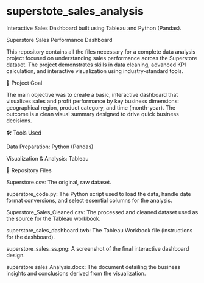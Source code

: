 # superstote_sales_analysis
Interactive Sales Dashboard built using Tableau and Python (Pandas). 

Superstore Sales Performance Dashboard

This repository contains all the files necessary for a complete data analysis project focused on understanding sales performance across the Superstore dataset. The project demonstrates skills in data cleaning, advanced KPI calculation, and interactive visualization using industry-standard tools.

🚀 Project Goal

The main objective was to create a basic, interactive dashboard that visualizes sales and profit performance by key business dimensions: geographical region, product category, and time (month-year). The outcome is a clean visual summary designed to drive quick business decisions.

🛠️ Tools Used

Data Preparation: Python (Pandas)

Visualization & Analysis: Tableau

📁 Repository Files

Superstore.csv: The original, raw dataset.

superstore_code.py: The Python script used to load the data, handle date format conversions, and select essential columns for the analysis.

Superstore_Sales_Cleaned.csv: The processed and cleaned dataset used as the source for the Tableau workbook.

superstore_sales_dashboard.twb: The Tableau Workbook file (instructions for the dashboard).

superstore_sales_ss.png: A screenshot of the final interactive dashboard design.

superstore sales Analysis.docx: The document detailing the business insights and conclusions derived from the visualization.

